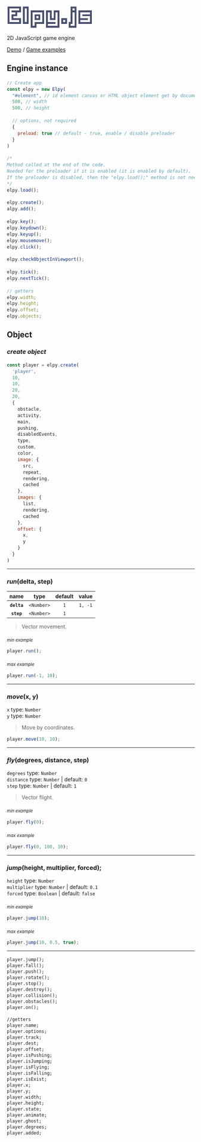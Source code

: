 ![logo](/docs/images/logo.png)

2D JavaScript game engine

[Demo](https://space2pacman.github.io/elpy/docs/) / [Game examples](https://space2pacman.github.io/elpy/docs/examples.html)

## Engine instance
```js
// Create app
const elpy = new Elpy(
  "#element", // id element canvas or HTML object element get by document.querySelector()
  500, // width
  500, // height
  
  // options, not required
  {
    preload: true // default - true, enable / disable preloader
  }
)

/*
Method called at the end of the code. 
Needed for the preloader if it is enabled (it is enabled by default).
If the preloader is disabled, then the "elpy.load();" method is not needed.
*/
elpy.load();

elpy.create();
alpy.add();

elpy.key();
elpy.keydown();
elpy.keyup();
elpy.mousemove();
elpy.click();

elpy.checkObjectInViewport();

elpy.tick();
elpy.nextTick();

// getters
elpy.width;
elpy.height;
elpy.offset;
elpy.objects;
```

## Object
### _create object_
```js
const player = elpy.create(
  'player',
  10,
  10,
  20,
  20,
  {
    obstacle,
    activity,
    main,
    pushing,
    disabledEvents,
    type,
    custom,
    color,
    image: {
      src,
      repeat,
      rendering,
      cached
    },
    images: {
      list,
      rendering,
      cached
    },
    offset: {
      x,
      y
    }
  }
)
```
---
### _run_(delta, step)
| name | type | default | value |
| :---: | :---: | :---: | :---: |
| **`delta`** | `<Number>` | `1` | `1, -1` |
| **`step`** | `<Number>` | `1` | |

>Vector movement.

<sub>_min example_</sub>
```js
player.run();
```
<sub>_max example_</sub>
```js
player.run(-1, 10);
```
---
### _move_(x, y)
`x` type: `Number`  
`y` type: `Number`

>Move by coordinates.

```js
player.move(10, 10);
```
---
### _fly_(degrees, distance, step)
`degrees` type: `Number`  
`distance` type: `Number` | default: `0`  
`step` type: `Number` | default: `1`

>Vector flight.

<sub>_min example_</sub>
```js
player.fly(0);
```
<sub>_max example_</sub>
```js
player.fly(0, 100, 10);
```
---
### _jump_(height, multiplier, forced);
`height` type: `Number`  
`multiplier` type: `Number` | default: `0.1`  
`forced` type: `Boolean` | default: `false`

<sub>_min example_</sub>
```js
player.jump(10);
```
<sub>_max example_</sub>
```js
player.jump(10, 0.5, true);
```
---

```
player.jump();
player.fall();
player.push();
player.rotate();
player.stop();
player.destroy();
player.collision();
player.obstacles();
player.on();

//getters
player.name;
player.options;
player.track;
player.dest;
player.offset;
player.isPushing;
player.isJumping;
player.isFlying;
player.isFalling;
player.isExist;
player.x;
player.y;
player.width;
player.height;
player.state;
player.animate;
player.ghost;
player.degrees;
player.added;
```
